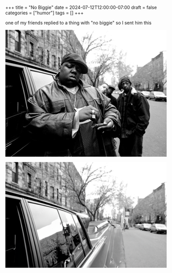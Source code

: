 +++
title = "No Biggie"
date = 2024-07-12T12:00:00-07:00
draft = false
categories = ["humor"]
tags = []
+++

one of my friends replied to a thing with "no biggie" so I sent him this

![](./biggie.png)

![](./nobiggie.png)